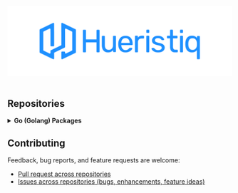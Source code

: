 <div align="center">
	<img src="https://raw.githubusercontent.com/hueristiq/.github/main/assets/Github%20Profile%20Banner%201920x600.png" alt="Hueristiq"/>
</div>

<br/>

## Repositories

<details>
	<summary> <strong>Go (Golang) Packages</strong></summary>

<br/>


| Package               | Description               |
|-----------------------|---------------------------|
| [hq-go-retrier](https://github.com/hueristiq/hq-go-retrier)            | A Go (Golang) package designed to manage retries for operations that might temporarily fail. It allows developers to customize how retries are handled using different strategies, such as increasing the wait time between each attempt - backoffs and jitters.         |

</details>

## Contributing

Feedback, bug reports, and feature requests are welcome:

* [Pull request across repositories](https://github.com/pulls?q=is%3Aopen+is%3Apr+user%3Ahueristiq+is%3Apublic)
* [Issues across repositories (bugs, enhancements, feature ideas)](https://github.com/issues?q=is%3Aopen+is%3Aissue+user%3Ahueristiq+is%3Apublic)